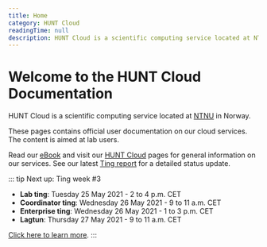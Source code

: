 ```yaml
---
title: Home
category: HUNT Cloud
readingTime: null
description: HUNT Cloud is a scientific computing service located at NTNU in Norway. These pages contains official user documentation on our cloud services. Their content is aimed at lab users.
---
```


# Welcome to the HUNT Cloud Documentation

HUNT Cloud is a scientific computing service located at [NTNU](https://www.ntnu.edu/) in Norway.

These pages contains official user documentation on our cloud services. The content is aimed at lab users.

Read our [eBook](https://assets.hdc.ntnu.no/assets/ebook-hunt-cloud-services.pdf) and visit our [HUNT Cloud](https://www.ntnu.edu/mh/huntcloud) pages for general information on our services. See our latest [Ting report](/tingweek/#reports) for a detailed status update.

::: tip Next up: Ting week #3
- **Lab ting**: Tuesday 25 May 2021 -  2 to 4 p.m. CET
- **Coordinator ting**: Wednesday 26 May 2021 - 9 to 11 a.m. CET
- **Enterprise ting**: Wednesday 26 May 2021 - 1 to 3 p.m. CET
- **Lagtun**: Thursday 27 May 2021 - 9 to 11 a.m. CET

[Click here to learn more](/tingweek/).
:::
